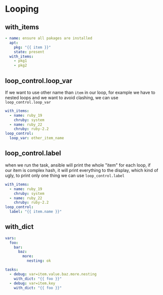 # Looping
## with_items
```yaml
- name: ensure all pakages are installed
  apt:
    pkg: "{{ item }}"
    state: present
  with_items:
    - pkg1
    - pkg2
```

## loop_control.loop_var
If we want to use other name than `item` in our loop, for example we have to nested loops and we want to avoid clashing, we can use `loop_control.loop_var`

```yaml
with_items:
  - name: ruby_19
    chruby: system
  - name: ruby_22
    chruby: ruby-2.2
loop_control:
  loop_var: other_item_name
```

## loop_control.label
when we run the task, ansible will print the whole "item" for each loop, if our item is complex hash, it will print everything to the display, which kind of ugly,
to print only one thing we can use `loop_control.label`
```yaml
with_items:
  - name: ruby_19
    chruby: system
  - name: ruby_22
    chruby: ruby-2.2
loop_control:
  label: "{{ item.name }}"
```

## with_dict
```yaml
vars:
  foo:
    bar:
      baz:
        more:
          nesting: ok

tasks:
  - debug: var=item.value.baz.more.nesting
    with_dict: "{{ foo }}"
  - debug: var=item.key
    with_dict: "{{ foo }}"
```

